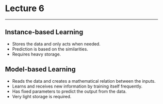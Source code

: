 # Lecture 6

---

## Instance-based Learning

- Stores the data and only acts when needed.
- Prediction is based on the similarities.
- Requires heavy storage.

## Model-based Learning

- Reads the data and creates a mathematical relation between the inputs.
- Learns and receives new information by training itself frequently.
- Has fixed parameters to predict the output from the data.
- Very light storage is required.
